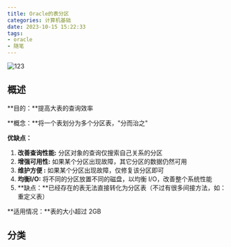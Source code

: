 ```yaml
---
title: Oracle的表分区
categories: 计算机基础
date: 2023-10-15 15:22:33
tags: 
- oracle
- 随笔
---
```


![123](https://hanser373.oss-cn-beijing.aliyuncs.com/img/202311271017832.jpg)

## 概述

**目的：**提高大表的查询效率

**概念：**将一个表划分为多个分区表，"分而治之"

**优缺点：**

1. **改善查询性能:** 分区对象的查询仅搜索自己关系的分区
2. **增强可用性:** 如果某个分区出现故障，其它分区的数据仍然可用
3. **维护方便 :** 如果某个分区出现故障，仅修复该分区即可
4. **均衡I/O:** 将不同的分区放置不同的磁盘，以均衡 I/O，改善整个系统性能
5. **缺点：**已经存在的表无法直接转化为分区表（不过有很多间接方法，如：重定义表）

**适用情况：**表的大小超过 2GB

## 分类

